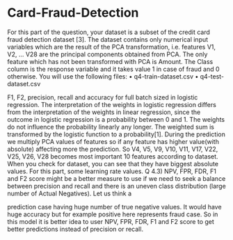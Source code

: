 # Card-Fraud-Detection



For this part of the question, your dataset is a subset of the credit card fraud detection dataset [3]. The dataset contains only numerical input variables which are the result of the PCA transformation, i.e. features V1, V2, ... V28 are the principal components obtained from PCA. The only feature which has not been transformed with PCA is Amount. The Class column is the response variable and it takes value 1 in case of fraud and 0 otherwise.
You will use the following files:
• q4-train-dataset.csv • q4-test-dataset.csv




F1, F2, precision, recall and accuracy for full batch sized in logistic regression. The interpretation of the weights in logistic regression differs from the interpretation of the weights in linear regression, since the outcome in logistic regression is a probability between 0 and 1. The weights do not influence the probability linearly any longer. The weighted sum is transformed by the logistic function to a probability[1]. During the prediction we multiply PCA values of features so if any feature has higher value(with absolute) affecting more the prediction. So V4, V5, V9, V10, V11, V17, V22, V25, V26, V28 becomes most important 10 features according to dataset. When you check for dataset, you can see that they have biggest absolute values. For this part, some learning rate values. 
Q 4.3) NPV, FPR, FDR, F1 and F2 score might be a better measure to use
if we need to seek a balance between precision and recall and there is an uneven class distribution (large number of Actual Negatives). Let us think a

prediction case having huge number of true negative values. It would have huge accuracy but for example positive here represents fraud case. So in this model it is better idea to user NPV, FPR, FDR, F1 and F2 score to get better predictions instead of precision or recall.
